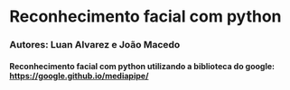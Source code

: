 # Reconhecimento facial com python
### Autores: Luan Alvarez e João Macedo

#### Reconhecimento facial com python utilizando a biblioteca do google: https://google.github.io/mediapipe/
             
